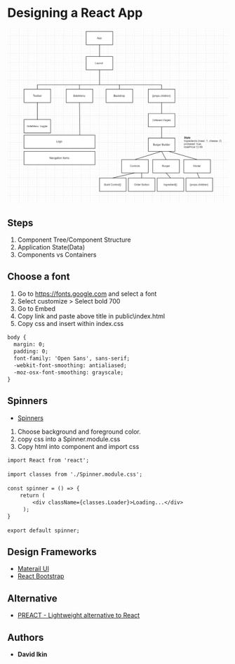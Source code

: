 # Designing a React App

![alt text](design.jpg "React Design")

## Steps
1. Component Tree/Component Structure
2. Application State(Data)
3. Components vs Containers

## Choose a font
1. Go to https://fonts.google.com and select a font
2. Select customize > Select bold 700
3. Go to Embed
4. Copy link and paste above title in public\index.html
5. Copy css and insert within index.css
```
body {
  margin: 0;
  padding: 0;
  font-family: 'Open Sans', sans-serif;
  -webkit-font-smoothing: antialiased;
  -moz-osx-font-smoothing: grayscale;
}
```

## Spinners
* [Spinners](https://projects.lukehaas.me/css-loaders/)
1. Choose background and foreground color.
2. copy css into a Spinner.module.css
3. Copy html into component and import css
```
import React from 'react';

import classes from './Spinner.module.css';

const spinner = () => {
    return ( 
        <div className={classes.Loader}>Loading...</div>
     );
}
 
export default spinner;
```

## Design Frameworks
* [Materail UI](https://material-ui.com/)
* [React Bootstrap](https://react-bootstrap.github.io/)

## Alternative
* [PREACT - Lightweight alternative to React](https://preactjs.com/)

## Authors

* **David Ikin**